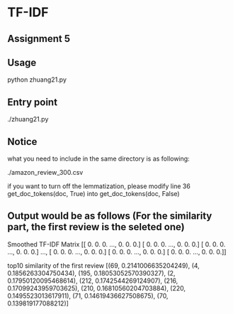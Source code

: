 # TF-IDF

## Assignment 5

## Usage

python zhuang21.py

## Entry point

./zhuang21.py

## Notice

what you need to include in the same directory is as following:

./amazon_review_300.csv

if you want to turn off the lemmatization, please modify line 36 get_doc_tokens(doc, True) into get_doc_tokens(doc, False)

## Output would be as follows (For the similarity part, the first review is the seleted one)

Smoothed TF-IDF Matrix
[[ 0.  0.  0. ...,  0.  0.  0.]
 [ 0.  0.  0. ...,  0.  0.  0.]
 [ 0.  0.  0. ...,  0.  0.  0.]
 ..., 
 [ 0.  0.  0. ...,  0.  0.  0.]
 [ 0.  0.  0. ...,  0.  0.  0.]
 [ 0.  0.  0. ...,  0.  0.  0.]]

top10 similarity of the first review
[(69, 0.2141006635204249), (4, 0.1856263304750434), (195, 0.18053052570390327), (2, 0.17950120095468614), (212, 0.1742544269124907), (216, 0.17099243959703625), (210, 0.16810560204703884), (220, 0.1495523013617911), (71, 0.14619436627508675), (70, 0.139819177088212)]



